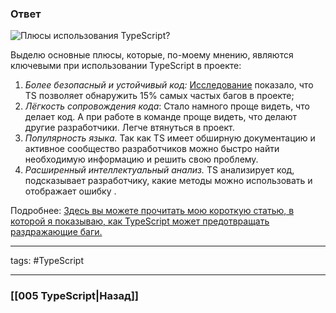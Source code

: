 ### Ответ

![Плюсы использования TypeScript?](https://youtu.be/TOn-1RrowKE?t=529) 


Выделю основные плюсы, которые, по-моему мнению, являются ключевыми при использовании TypeScript в проекте:

1. *Более безопасный и устойчивый код:* [Исследование](https://www.freecodecamp.org/news/learn-typescript-beginners-guide/) показало, что TS позволяет обнаружить 15% самых частых багов в проекте;
2. *Лёгкость сопровождения кода*: Стало намного проще видеть, что делает код. А при работе в команде проще видеть, что делают другие разработчики. Легче втянуться в проект.
3. *Популярность языка.* Так как TS имеет обширную документацию и активное сообщество разработчиков можно быстро найти необходимую информацию и решить свою проблему.
4. *Расширенный интеллектуальный анализ.* TS анализирует код, подсказывает разработчику, какие методы можно использовать и отображает ошибку .

Подробнее: [Здесь вы можете прочитать мою короткую статью, в которой я показываю, как TypeScript может предотвращать раздражающие баги.](https://www.doabledanny.com/why-typescript-over-javascript)

___

tags: #TypeScript 

_____
### [[005 TypeScript|Назад]]